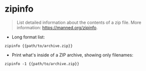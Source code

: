 # zipinfo

> List detailed information about the contents of a zip file.
> More information: <https://manned.org/zipinfo>.

- Long format list:

`zipinfo {{path/to/archive.zip}}`

- Print what's inside of a ZIP archive, showing only filenames:

`zipinfo -1 {{path/to/archive.zip}}`
